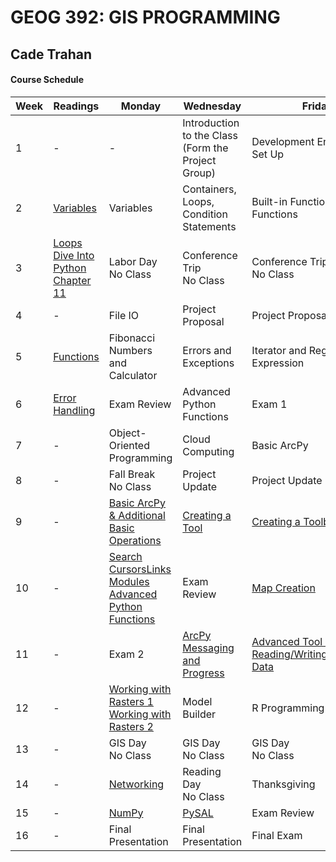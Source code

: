 # GEOG 392: GIS PROGRAMMING
## Cade Trahan
#### Course Schedule

| **Week** | **Readings** | **Monday** | **Wednesday** | **Friday** | **Homework** | **Lab** |   
| --- | --- | --- | --- | --- | --- | --- |   
| 1           | - | - | Introduction to the Class <br/> (Form the Project Group) | Development Enviornment Set Up | [Lecture Quiz 1](https://github.com/CADETRAHAN/Trahan_GEOG392/blob/main/homework/quiz01/README.md) | [Lab 1](https://github.com/CADETRAHAN/Trahan_GEOG392/blob/main/lab/lab01/README.md) |   
| 2           | [Variables](http://www.letslearnpython.com/learn/lesson/5/step/1/) | Variables | Containers, Loops, Condition Statements | Built-in Functions & Python Functions | [Lecture Quiz 2](https://github.com/CADETRAHAN/Trahan_GEOG392/blob/main/homework/quiz02/README.md) | - |   
| 3      | [Loops](http://www.letslearnpython.com/learn/lesson/10/step/1/)<br/> [Dive Into Python Chapter 11](https://diveintopython3.net/files.html)<br/> | Labor Day<br/> No Class | Conference Trip<br/> No Class | Conference Trip<br/> No Class | - | [Lab 2](https://github.com/CADETRAHAN/Trahan_GEOG392/blob/main/lab/lab02/README.md)  |
| 4      | - | File IO | Project Proposal | Project Proposal | [Lecture Quiz 3](https://github.com/CADETRAHAN/Trahan_GEOG392/blob/main/homework/quiz03/README.md) | [Lab 3](https://github.com/CADETRAHAN/Trahan_GEOG392/blob/main/lab/lab03/README.md) |
| 5    | [Functions](http://www.letslearnpython.com/learn/lesson/11/step/1/) | Fibonacci Numbers and Calculator | Errors and Exceptions | Iterator and Regular Expression | [Lecture Quiz 4](https://github.com/CADETRAHAN/Trahan_GEOG392/blob/main/homework/quiz04/README.md) | -  |
| 6    | [Error Handling](http://www.letslearnpython.com/learn/lesson/3/step/1/) | Exam Review | Advanced Python Functions | Exam 1 | [Lecture Quiz 5](https://github.com/CADETRAHAN/Trahan_GEOG392/blob/main/homework/quiz05/README.md) | -  |
| 7    | - | Object-Oriented Programming | Cloud Computing | Basic ArcPy | [Lecture Quiz 6](https://github.com/CADETRAHAN/Trahan_GEOG392/blob/main/homework/quiz06/README.md) |  [Lab 4](https://github.com/CADETRAHAN/Trahan_GEOG392/blob/main/lab/lab04/README.md) |
| 8    | - | Fall Break<br/> No Class | Project Update | Project Update | - | -  |
| 9    | - | [Basic ArcPy & Additional Basic Operations](https://github.tamu.edu/TAMU-GEOG-676-GIS-Programming/Content/blob/master/modules/17.md) | [Creating a Tool](https://github.tamu.edu/TAMU-GEOG-676-GIS-Programming/Content/blob/master/modules/18.md) | [Creating a Toolbox](https://github.tamu.edu/TAMU-GEOG-676-GIS-Programming/Content/blob/master/modules/19.md) | [Lecture Quiz 7](https://github.com/CADETRAHAN/Trahan_GEOG392/blob/main/homework/quiz07/README.md) | [Lab 5](https://github.com/CADETRAHAN/Trahan_GEOG392/blob/main/lab/lab05/README.md)  |
| 10    | - | [Search CursorsLinks](https://github.tamu.edu/TAMU-GEOG-676-GIS-Programming/Content/blob/master/modules/20.md)<br/>[Modules](https://github.tamu.edu/TAMU-GEOG-676-GIS-Programming/Content/blob/master/modules/21.md)<br/>[Advanced Python Functions](https://github.tamu.edu/TAMU-GEOG-676-GIS-Programming/Content/blob/master/modules/22.md) | Exam Review | [Map Creation](https://github.tamu.edu/TAMU-GEOG-676-GIS-Programming/Content/blob/master/modules/23.md) | [Lecture Quiz 8](https://github.com/CADETRAHAN/Trahan_GEOG392/blob/main/homework/quiz08/README.md) | [Lab 6](https://github.com/CADETRAHAN/Trahan_GEOG392/blob/main/lab/lab06/README.md)  |
| 11    | - | Exam 2 | [ArcPy Messaging and Progress](https://github.tamu.edu/TAMU-GEOG-676-GIS-Programming/Content/blob/master/modules/24.md) | [Advanced Tool Parameters](https://github.tamu.edu/TAMU-GEOG-676-GIS-Programming/Content/blob/master/modules/26.md)<br/>[Reading/Writing/Converting Data](https://github.tamu.edu/TAMU-GEOG-676-GIS-Programming/Content/blob/master/modules/25.md) | [Lecture Quiz 9](https://github.com/CADETRAHAN/Trahan_GEOG392/blob/main/homework/quiz09/README.md) | -  |
| 12    | - | [Working with Rasters 1](https://github.tamu.edu/TAMU-GEOG-676-GIS-Programming/Content/blob/master/modules/27.md)<br/>[Working with Rasters 2](https://github.tamu.edu/TAMU-GEOG-676-GIS-Programming/Content/blob/master/modules/28.md) | Model Builder | R Programming | [Lecture Quiz 10](https://github.com/CADETRAHAN/Trahan_GEOG392/blob/main/homework/quiz10/README.md) |  [Lab 7](https://github.com/CADETRAHAN/Trahan_GEOG392/blob/main/lab/lab07/README.md) |
| 13    | - | GIS Day<br/>No Class | GIS Day<br/>No Class | GIS Day<br/>No Class | - |  - |
| 14    | - | [Networking](https://github.tamu.edu/TAMU-GEOG-676-GIS-Programming/Content/blob/master/modules/33.md) | Reading Day<br/>No Class | Thanksgiving | - |  - |
| 15    | - | [NumPy](https://github.tamu.edu/TAMU-GEOG-676-GIS-Programming/Content/blob/master/modules/30__1.md) | [PySAL](https://github.tamu.edu/TAMU-GEOG-676-GIS-Programming/Content/blob/master/modules/30__2.md) | Exam Review | - |  - |
| 16    | - | Final Presentation | Final Presentation | Final Exam | - |  - |